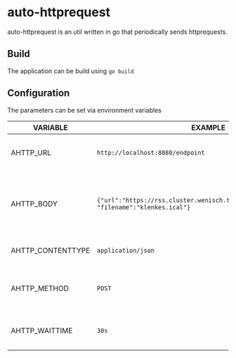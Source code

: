 # auto-httprequest

auto-httprequest is an util written in go that periodically sends httprequests. 

## Build

The application can be build using `go build`   



## Configuration

The parameters can be set via environment variables

|       VARIABLE|EXAMPLE|Description|
|----------------|-------------------------------|-----------------------------|
|AHTTP_URL|`http://localhost:8080/endpoint`            |Connection URL / Endpoint to be targeted|
|AHTTP_BODY|`{"url":"https://rss.cluster.wenisch.tech/klenkes/events/ical", "filename":"klenkes.ical"}`            |Data that should be attached to the body. For example a JSON            |
|AHTTP_CONTENTTYPE|`application/json`|Content type to be used|
|AHTTP_METHOD|`POST`|Method to be used (GET, PUT, POST, DELETE)|
|AHTTP_WAITTIME|`30s`|Waittime to be used before restarting.|
